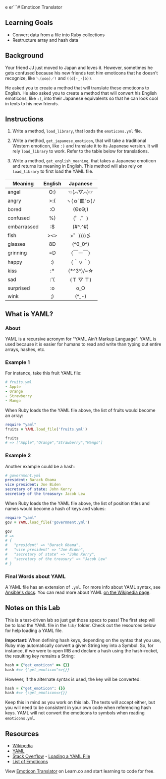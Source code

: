 e er```# Emoticon Translator

## Learning Goals

- Convert data from a file into Ruby collections
- Restructure array and hash data

## Background

Your friend JJ just moved to Japan and loves it. However, sometimes he gets
confused because his new friends text him emoticons that he doesn't recognize,
like `＼(◎o◎)／!` and `((d[-_-]b))`.

He asked you to create a method that will translate these emoticons to English.
He also asked you to create a method that will convert his English emoticons,
like `:)`, into their Japanese equivalents so that he can look cool in texts to
his new friends.

## Instructions

1. Write a method, `load_library`, that loads the `emoticons.yml` file.

2. Write a method, `get_japanese_emoticon`, that will take a traditional Western
   emoticon, like `:)` and translate it to its Japanese version. It will rely
   `load_library` to work. Refer to the table below for translations.

3. Write a method, `get_english_meaning`, that takes a Japanese emoticon and
   returns its meaning in English. This method will also rely on `load_library` to
   first load the YAML file.

| Meaning    | English |   Japanese    |
| ---------- | :-----: | :-----------: |
| angel      |   O:)   |    ☜(⌒▽⌒)☞    |
| angry      |   >:(   | ヽ(ｏ`皿′ｏ)ﾉ |
| bored      |   :O    |    (ΘεΘ;)     |
| confused   |   %)    |    (゜.゜)    |
| embarrassed |   :$    |    (#^.^#)    |
| fish       |   ><>   |   >゜))))彡   |
| glasses    |   8D    |    (^0_0^)    |
| grinning    |   =D    |  （￣ー￣）   |
| happy      |   :)    |  （＾ｖ＾）   |
| kiss       |   :\*   |  (\*^3^)/~☆   |
| sad        |   :'(   |   (Ｔ ▽ Ｔ)   |
| surprised  |   :o    |      o_O      |
| wink       |   ;)    |    (^\_-)     |

## What is YAML?

### About

YAML is a recursive acronym for "YAML Ain't Markup Language". YAML is used
because it is easier for humans to read and write than typing out entire arrays,
hashes, etc.

### Example 1

For instance, take this fruit YAML file:

```yml
# fruits.yml
- Apple
- Orange
- Strawberry
- Mango
```

When Ruby loads the the YAML file above, the list of fruits would become an
array:

```ruby
require "yaml"
fruits = YAML.load_file('fruits.yml')

fruits
# => ["Apple","Orange","Strawberry","Mango"]
```

### Example 2

Another example could be a hash:

```yml
# government.yml
president: Barack Obama
vice president: Joe Biden
secretary of state: John Kerry
secretary of the treasury: Jacob Lew
```

When Ruby loads the the YAML file above, the list of position titles and names
would become a hash of keys and values:

```ruby
require "yaml"
gov = YAML.load_file('government.yml')

gov
# =>
# {
#   "president" => "Barack Obama",
#   "vice president" => "Joe Biden",
#   "secretary of state" => "John Kerry",
#   "secretary of the treasury" => "Jacob Lew"
# }
```

### Final Words about YAML

A YAML file has an extension of `.yml`. For more info about YAML syntax, see
[Ansible's docs][ansible]. You can read more about YAML
[on the Wikipedia page][wiki].

## Notes on this Lab

This is a test-driven lab so just get those specs to pass! The first step will
be to load the YAML file in the `lib/` folder. Check out the resources below for
help loading a YAML file.

**Important**: When defining hash keys, depending on the syntax that you use,
Ruby may automatically convert a given String key into a Symbol. So, for
instance, if we were to open IRB and declare a hash using the hash-rocket, the
resulting key remains a String:

```ruby
hash = {"get_emoticon" => {}}
hash #=> {"get_emoticon"=>{}}
```

However, if the alternate syntax is used, the key will be converted:

```ruby
hash = {"get_emoticon": {}}
hash #=> {:get_emoticon=>{}}
```

Keep this in mind as you work on this lab. The tests will accept either, but you will need to be consistent in your own code when referencing hash keys. YAML will not convert the emoticons to symbols when reading `emoticons.yml`.

## Resources

- [Wikipedia][wiki]
- [YAML][yaml]
- [Stack Overflow](http://stackoverflow.com/) - [Loading a YAML File](http://stackoverflow.com/a/3877355)
- [List of Emoticons][emoticons]

[wiki]: http://en.wikipedia.org/wiki/YAML
[yaml]: https://ruby-doc.org/stdlib-2.5.0/libdoc/yaml/rdoc/YAML.html
[emoticons]: http://en.wikipedia.org/wiki/List_of_emoticons
[ansible]: http://docs.ansible.com/YAMLSyntax.html

<p data-visibility='hidden'>View <a href='https://learn.co/lessons/emoticon-translator' title='Emoticon Translator'>Emoticon Translator</a> on Learn.co and start learning to code for free.</p>
